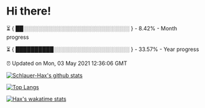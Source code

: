 # Hi there!

⏳ { ██░░░░░░░░░░░░░░░░░░░░░░░░░░░░ } - 8.42% - Month progress

⏳ { ██████████░░░░░░░░░░░░░░░░░░░░ } - 33.57% - Year progress

⏰ Updated on Mon, 03 May 2021 12:36:06 GMT


[![Schlauer-Hax's github stats](https://github-readme-stats.vercel.app/api?username=Schlauer-Hax&show_icons=true&theme=dark&count_private=true)](https://github.com/Schlauer-Hax)


[![Top Langs](https://github-readme-stats.vercel.app/api/top-langs/?username=Schlauer-Hax&layout=compact&theme=dark)](https://github.com/Schlauer-Hax?tab=repositories)


[![Hax's wakatime stats](https://github-readme-stats.vercel.app/api/wakatime?username=Hax&theme=dark)](https://wakatime.com/@Hax)

